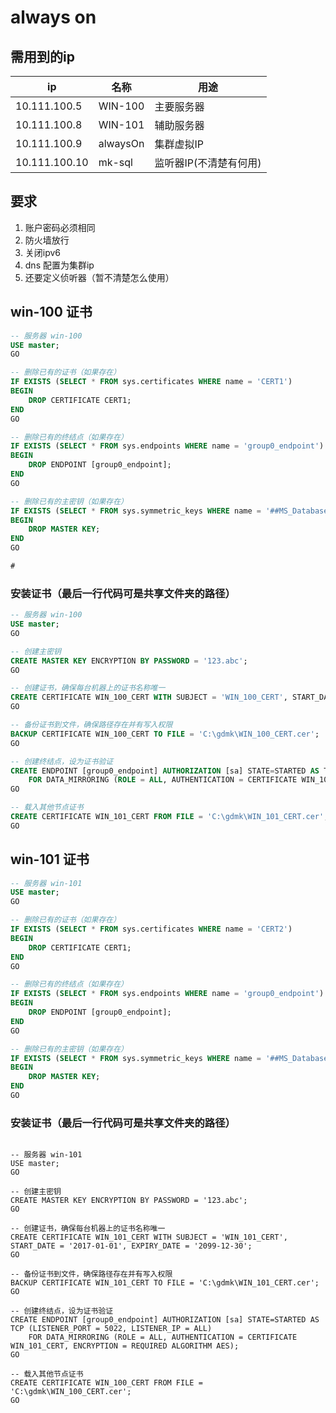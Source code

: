 # always on

## 需用到的ip
| ip | 名称 | 用途 |
| --- | --- | --- |
| 10.111.100.5 | WIN-100 | 主要服务器 |
| 10.111.100.8 | WIN-101 | 辅助服务器 |
| 10.111.100.9 | alwaysOn | 集群虚拟IP |
| 10.111.100.10 | mk-sql | 监听器IP(不清楚有何用) |

## 要求
1. 账户密码必须相同
1. 防火墙放行
1. 关闭ipv6
1. dns 配置为集群ip
1. 还要定义侦听器（暂不清楚怎么使用）


## win-100 证书
```sql
-- 服务器 win-100
USE master;
GO

-- 删除已有的证书（如果存在）
IF EXISTS (SELECT * FROM sys.certificates WHERE name = 'CERT1')
BEGIN
    DROP CERTIFICATE CERT1;
END
GO

-- 删除已有的终结点（如果存在）
IF EXISTS (SELECT * FROM sys.endpoints WHERE name = 'group0_endpoint')
BEGIN
    DROP ENDPOINT [group0_endpoint];
END
GO

-- 删除已有的主密钥（如果存在）
IF EXISTS (SELECT * FROM sys.symmetric_keys WHERE name = '##MS_DatabaseMasterKey##')
BEGIN
    DROP MASTER KEY;
END
GO

# 
```

### 安装证书（最后一行代码可是共享文件夹的路径）
```sql
-- 服务器 win-100
USE master;
GO

-- 创建主密钥
CREATE MASTER KEY ENCRYPTION BY PASSWORD = '123.abc';
GO

-- 创建证书，确保每台机器上的证书名称唯一
CREATE CERTIFICATE WIN_100_CERT WITH SUBJECT = 'WIN_100_CERT', START_DATE = '2017-01-01', EXPIRY_DATE = '2099-12-30';
GO

-- 备份证书到文件，确保路径存在并有写入权限
BACKUP CERTIFICATE WIN_100_CERT TO FILE = 'C:\gdmk\WIN_100_CERT.cer';
GO

-- 创建终结点，设为证书验证
CREATE ENDPOINT [group0_endpoint] AUTHORIZATION [sa] STATE=STARTED AS TCP (LISTENER_PORT = 5022, LISTENER_IP = ALL)
    FOR DATA_MIRRORING (ROLE = ALL, AUTHENTICATION = CERTIFICATE WIN_100_CERT, ENCRYPTION = REQUIRED ALGORITHM AES);
GO

-- 载入其他节点证书
CREATE CERTIFICATE WIN_101_CERT FROM FILE = 'C:\gdmk\WIN_101_CERT.cer';
GO

```


## win-101 证书

```sql
-- 服务器 win-101
USE master;
GO

-- 删除已有的证书（如果存在）
IF EXISTS (SELECT * FROM sys.certificates WHERE name = 'CERT2')
BEGIN
    DROP CERTIFICATE CERT1;
END
GO

-- 删除已有的终结点（如果存在）
IF EXISTS (SELECT * FROM sys.endpoints WHERE name = 'group0_endpoint')
BEGIN
    DROP ENDPOINT [group0_endpoint];
END
GO

-- 删除已有的主密钥（如果存在）
IF EXISTS (SELECT * FROM sys.symmetric_keys WHERE name = '##MS_DatabaseMasterKey##')
BEGIN
    DROP MASTER KEY;
END
GO

```
### 安装证书（最后一行代码可是共享文件夹的路径）
```

-- 服务器 win-101
USE master;
GO

-- 创建主密钥
CREATE MASTER KEY ENCRYPTION BY PASSWORD = '123.abc';
GO

-- 创建证书，确保每台机器上的证书名称唯一
CREATE CERTIFICATE WIN_101_CERT WITH SUBJECT = 'WIN_101_CERT', START_DATE = '2017-01-01', EXPIRY_DATE = '2099-12-30';
GO

-- 备份证书到文件，确保路径存在并有写入权限
BACKUP CERTIFICATE WIN_101_CERT TO FILE = 'C:\gdmk\WIN_101_CERT.cer';
GO

-- 创建终结点，设为证书验证
CREATE ENDPOINT [group0_endpoint] AUTHORIZATION [sa] STATE=STARTED AS TCP (LISTENER_PORT = 5022, LISTENER_IP = ALL)
    FOR DATA_MIRRORING (ROLE = ALL, AUTHENTICATION = CERTIFICATE WIN_101_CERT, ENCRYPTION = REQUIRED ALGORITHM AES);
GO

-- 载入其他节点证书
CREATE CERTIFICATE WIN_100_CERT FROM FILE = 'C:\gdmk\WIN_100_CERT.cer';
GO

```